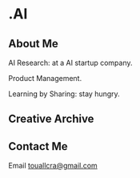# .AI




## About Me

AI Research: at a AI startup company.

Product Management.

Learning by Sharing: stay hungry.

## Creative Archive 




## Contact Me

Email <a href="mailto:touallcra@gmail.com">touallcra@gmail.com</a>
